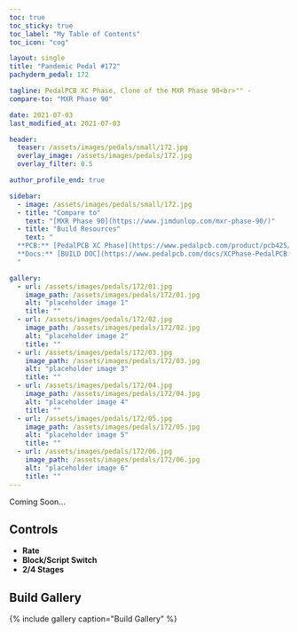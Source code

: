 ```yaml
---
toc: true
toc_sticky: true
toc_label: "My Table of Contents"
toc_icon: "cog"

layout: single
title: "Pandemic Pedal #172"
pachyderm_pedal: 172

tagline: PedalPCB XC Phase, Clone of the MXR Phase 90<br>"" - 
compare-to: "MXR Phase 90"

date: 2021-07-03
last_modified_at: 2021-07-03

header:
  teaser: /assets/images/pedals/small/172.jpg
  overlay_image: /assets/images/pedals/172.jpg
  overlay_filter: 0.5

author_profile_end: true

sidebar:
  - image: /assets/images/pedals/small/172.jpg
  - title: "Compare to"
    text: "[MXR Phase 90](https://www.jimdunlop.com/mxr-phase-90/)"
  - title: "Build Resources"
    text: "
  **PCB:** [PedalPCB XC Phase](https://www.pedalpcb.com/product/pcb425/)<br>
  **Docs:** [BUILD DOC](https://www.pedalpcb.com/docs/XCPhase-PedalPCB.pdf)
  "

gallery:
  - url: /assets/images/pedals/172/01.jpg
    image_path: /assets/images/pedals/172/01.jpg
    alt: "placeholder image 1"
    title: ""
  - url: /assets/images/pedals/172/02.jpg
    image_path: /assets/images/pedals/172/02.jpg
    alt: "placeholder image 2"
    title: ""
  - url: /assets/images/pedals/172/03.jpg
    image_path: /assets/images/pedals/172/03.jpg
    alt: "placeholder image 3"
    title: ""
  - url: /assets/images/pedals/172/04.jpg
    image_path: /assets/images/pedals/172/04.jpg
    alt: "placeholder image 4"
    title: ""
  - url: /assets/images/pedals/172/05.jpg
    image_path: /assets/images/pedals/172/05.jpg
    alt: "placeholder image 5"
    title: ""
  - url: /assets/images/pedals/172/06.jpg
    image_path: /assets/images/pedals/172/06.jpg
    alt: "placeholder image 6"
    title: ""
---
```




Coming Soon...

## Controls

* **Rate**
* **Block/Script Switch**
* **2/4 Stages** 

## Build Gallery

{% include gallery caption="Build Gallery" %}

